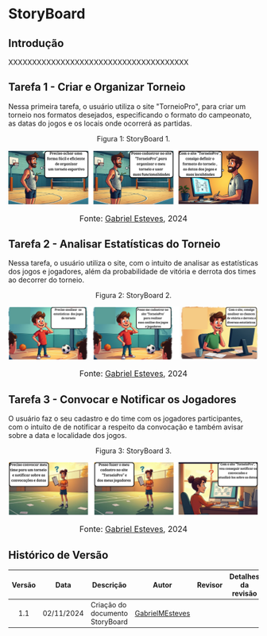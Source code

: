 # StoryBoard

## Introdução 
XXXXXXXXXXXXXXXXXXXXXXXXXXXXXXXXXXXXXX

## Tarefa 1 - Criar e Organizar Torneio
Nessa primeira tarefa, o usuário utiliza o site "TorneioPro", para criar um torneio nos formatos desejados, especificando o formato do 
campeonato, as datas do jogos e os locais onde ocorrerá as partidas.


<center> <figcaption>Figura 1: StoryBoard 1.</figcaption> </center>

![](../Assets/StoryBoard_1.png)
<font size="3"><p style="text-align: center"> Fonte: <a href="https://github.com/GabrielMEsteves
" target="_blank">Gabriel Esteves</a>, 2024</p></font>

## Tarefa 2 - Analisar Estatísticas do Torneio
Nessa tarefa, o usuário utiliza o site, com o intuito de analisar as estatísticas dos jogos e jogadores, além da probabilidade de vitória e derrota dos times ao decorrer do torneio. 


<center> <figcaption>Figura 2: StoryBoard 2.</figcaption> </center>

![](../Assets/StoryBoard_2.png)
<font size="3"><p style="text-align: center"> Fonte: <a href="https://github.com/GabrielMEsteves
" target="_blank">Gabriel Esteves</a>, 2024</p></font>

## Tarefa 3 - Convocar e Notificar os Jogadores
O usuário faz o seu cadastro e do time com os jogadores participantes, com o intuito de de notificar a respeito da convocação e também avisar sobre a data e localidade dos jogos. 


<center> <figcaption>Figura 3: StoryBoard 3.</figcaption> </center>

![](../Assets/StoryBoard_3.png)
<font size="3"><p style="text-align: center"> Fonte: <a href="https://github.com/GabrielMEsteves
" target="_blank">Gabriel Esteves</a>, 2024</p></font>

## Histórico de Versão 

|Versão|Data|Descrição|Autor|Revisor| Detalhes da revisão |
|:----:|----|---------|-----|:-------:|-----| 
| 1.1 | 02/11/2024 | Criação do documento StoryBoard | [GabrielMEsteves](https://github.com/GabrielMEsteves) |  ||
